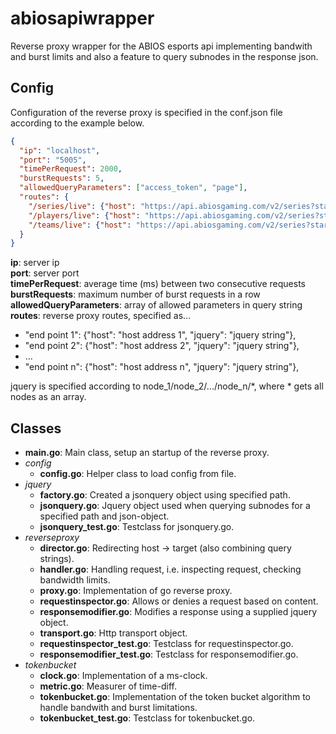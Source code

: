 # abiosapiwrapper

Reverse proxy wrapper for the ABIOS esports api implementing bandwith and burst limits and also a feature to query subnodes in the response json.

## Config

Configuration of the reverse proxy is specified in the conf.json file according to the example below.

```json
{
  "ip": "localhost",
  "port": "5005",
  "timePerRequest": 2000,
  "burstRequests": 5,
  "allowedQueryParameters": ["access_token", "page"],
  "routes": {
    "/series/live": {"host": "https://api.abiosgaming.com/v2/series?starts_before=now&is_over=false", "jquery": "*"},
    "/players/live": {"host": "https://api.abiosgaming.com/v2/series?starts_before=now&is_over=false", "jquery": "rosters/players/*"},
    "/teams/live": {"host": "https://api.abiosgaming.com/v2/series?starts_before=now&is_over=false", "jquery": "roster/teams/*"},
  }
}
```

__ip__: server ip  
__port__: server port  
__timePerRequest__: average time (ms) between two consecutive requests  
__burstRequests__: maximum number of burst requests in a row  
__allowedQueryParameters__: array of allowed parameters in query string  
__routes__: reverse proxy routes, specified as...  
* "end point 1": {"host": "host address 1", "jquery": "jquery string"},  
* "end point 2": {"host": "host address 2", "jquery": "jquery string"},  
* ...  
* "end point n": {"host": "host address n", "jquery": "jquery string"},  
  
jquery is specified according to node_1/node_2/.../node_n/\*, where \* gets all nodes as an array.  

## Classes

* __main.go__: Main class, setup an startup of the reverse proxy.
* _config_
  * __config.go__: Helper class to load config from file.
* _jquery_
  * __factory.go__: Created a jsonquery object using specified path.
  * __jsonquery.go__: Jquery object used when querying subnodes for a specified path and json-object.
  * __jsonquery_test.go__: Testclass for jsonquery.go.
* _reverseproxy_
  * __director.go__: Redirecting host -> target (also combining query strings).
  * __handler.go__: Handling request, i.e. inspecting request, checking bandwidth limits.
  * __proxy.go__: Implementation of go reverse proxy.
  * __requestinspector.go__: Allows or denies a request based on content.
  * __responsemodifier.go__: Modifies a response using a supplied jquery object.
  * __transport.go__: Http transport object.
  * __requestinspector_test.go__: Testclass for requestinspector.go.
  * __responsemodifier_test.go__: Testclass for responsemodifier.go.
* _tokenbucket_
  * __clock.go__: Implementation of a ms-clock.
  * __metric.go__: Measurer of time-diff.
  * __tokenbucket.go__: Implementation of the token bucket algorithm to handle bandwith and burst limitations. 
  * __tokenbucket_test.go__: Testclass for tokenbucket.go.
